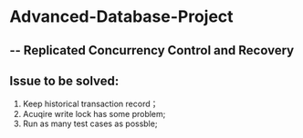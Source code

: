 # Advanced-Database-Project
##  -- Replicated Concurrency Control and Recovery
##  Issue to be solved:
1. Keep historical transaction record；
2. Acuqire write lock has some problem;
3. Run as many test cases as possble;
